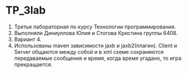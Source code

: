 # TP_3lab

1. Третья лабораторная по курсу Технологии программирования.
2. Выполняли Диниуллова Юлия и Стогова Кристина группы 6408.
3. Вариант 4.
4. Использованы maven зависимости jaxb и jaxb2(плагин). Client и Server общаются между собой и в xml схеме сохраняются передаваемые сообщения и время, когда время угадано, то игра прекращается.
